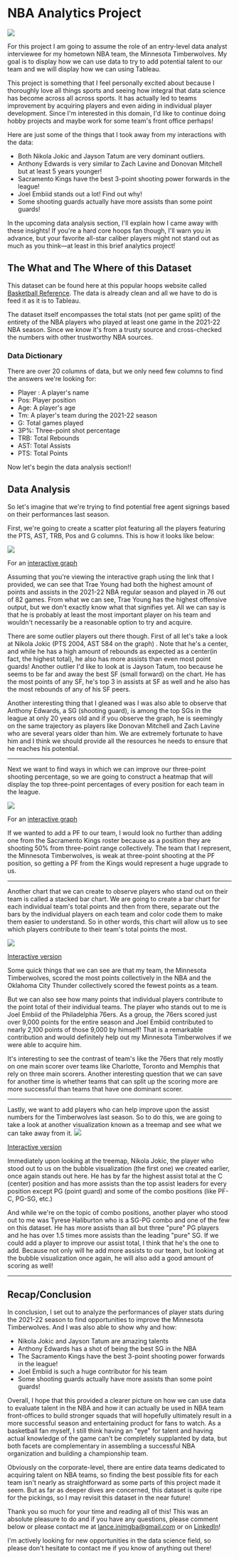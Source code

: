 # NBA Analytics Project

<img src="images/NBA_Banner.png?raw=true"/>

For this project I am going to assume the role of an entry-level data analyst interviewee for my hometown NBA team, the Minnesota Timberwolves. My goal is to display how we can use data to try to add potential talent to our team and we will display how we can using Tableau.

This project is something that I feel personally excited about because I thoroughly love all things sports and seeing how integral that data science has become across all across sports. It has actually led to teams improvement by acquiring players and even aiding in individual player development. Since I'm interested in this domain, I'd like to continue doing hobby projects and maybe work for some team's front office perhaps!

Here are just some of the things that I took away from my interactions with the data:

- Both Nikola Jokic and Jayson Tatum are very dominant outliers.
- Anthony Edwards is very similar to Zach Lavine and Donovan Mitchell but at least 5 years younger!
- Sacramento Kings have the best 3-point shooting power forwards in the league!
- Joel Embiid stands out a lot! Find out why!
- Some shooting guards actually have more assists than some point guards!

In the upcoming data analysis section, I'll explain how I came away with these insights! If you're a hard core hoops fan though, I'll warn you in advance, but your favorite all-star caliber players might not stand out as much as you think—at least in this brief analytics project!

## The What and The Where of this Dataset

This dataset can be found here at this popular hoops website called [Basketball Reference](https://www.basketball-reference.com/leagues/NBA_2022_totals.html). The data is already clean and all we have to do is feed it as it is to Tableau.

The dataset itself encompasses the total stats (not per game split) of the entirety of the NBA players who played at least one game in the 2021-22 NBA season. Since we know it's from a trusty source and cross-checked the numbers with other trustworthy NBA sources. 

### Data Dictionary

There are over 20 columns of data, but we only need few columns to find the answers we're looking for:
- Player : A player's name
- Pos: Player position
- Age: A player's age
- Tm: A player's team during the 2021-22 season
- G: Total games played
- 3P%: Three-point shot percentage
- TRB: Total Rebounds
- AST: Total Assists
- PTS: Total Points

Now let's begin the data analysis section!!

## Data Analysis

So let's imagine that we're trying to find potential free agent signings based on their performances last season.

First, we're going to create a scatter plot featuring all the players featuring the PTS, AST, TRB, Pos and G columns. This is how it looks like below:

<img src="images/NBA Project/Bubble.png?raw=true"/>

For an [interactive graph](https://public.tableau.com/views/NBAData_16721838798380/Bubble?:language=en-US&:display_count=n&:origin=viz_share_link)

Assuming that you're viewing the interactive graph using the link that I provided, we can see that Trae Young had both the highest amount of points and assists in the 2021-22 NBA regular season and played in 76 out of 82 games. From what we can see, Trae Young has the highest offensive output, but we don't exactly know what that signifies yet. All we can say is that he is probably at least the most important player on his team and wouldn't necessarily be a reasonable option to try and acquire.

There are some outlier players out there though. First of all let's take a look at Nikola Jokic (PTS 2004, AST 584 on the graph) . Note that he's a center, and while he has a high amount of rebounds as expected as a center(in fact, the highest total), he also has more assists than even most point guards! Another outlier I'd like to look at is Jayson Tatum, too because he seems to be far and away the best SF (small forward) on the chart. He has the most points of any SF, he's top 3 in assists at SF as well and he also has the most rebounds of any of his SF peers.

Another interesting thing that I gleaned was I was also able to observe that Anthony Edwards, a SG (shooting guard), is among the top SGs in the league at only 20 years old and if you observe the graph, he is seemingly on the same trajectory as players like Donovan Mitchell and Zach Lavine who are several years older than him. We are extremely fortunate to have him and I think we should provide all the resources he needs to ensure that he reaches his potential.

---

Next we want to find ways in which we can improve our three-point shooting percentage, so we are going to construct a heatmap that will display the top three-point percentages of every position for each team in the league.

<img src="images/NBA Project/Heatmap.png?raw=true"/>

For an [interactive graph](https://public.tableau.com/views/NBAData_16721838798380/Heatmap?:language=en-US&publish=yes&:display_count=n&:origin=viz_share_link)

If we wanted to add a PF to our team, I would look no further than adding one from the Sacramento Kings roster because as a position they are shooting 50% from three-point range collectively. The team that I represent, the Minnesota Timberwolves, is weak at three-point shooting at the PF position, so getting a PF from the Kings would represent a huge upgrade to us.

---

Another chart that we can create to observe players who stand out on their team is called a stacked bar chart. We are going to create a bar chart for each individual team's total points and then from there, separate out the bars by the individual players on each team and color code them to make them easier to understand. So in other words, this chart will allow us to see which players contribute to their team's total points the most.

<img src="images/NBA Project/StackedBar.png?raw=true"/>

[Interactive version](https://public.tableau.com/views/NBAData_16721838798380/StackedBarChart?:language=en-US&publish=yes&:display_count=n&:origin=viz_share_link)

Some quick things that we can see are that my team, the Minnesota Timberwolves, scored the most points collectively in the NBA and the Oklahoma City Thunder collectively scored the fewest points as a team.

But we can also see how many points that individual players contribute to the point total of their individual teams. The player who stands out to me is Joel Embiid of the Philadelphia 76ers. As a group, the 76ers scored just over 9,000 points for the entire season and Joel Embiid contributed to nearly 2,100 points of those 9,000 by himself! That is a remarkable contribution and would definitely help out my Minnesota Timberwolves if we were able to acquire him.

It's interesting to see the contrast of team's like the 76ers that rely mostly on one main scorer over teams like Charlotte, Toronto and Memphis that rely on three main scorers. Another interesting question that we can save for another time is whether teams that can split up the scoring more are more successful than teams that have one dominant scorer.


---

Lastly, we want to add players who can help improve upon the assist numbers for the Timberwolves last season. So to do this, we are going to take a look at another visualization known as a treemap and see what we can take away from it.
<img src="images/NBA Project/Treemap.png?raw=true"/>

[Interactive version](https://public.tableau.com/app/profile/lance.inimgba/viz/NBAData_16721838798380/Treemap?publish=yes)

Immediately upon looking at the treemap, Nikola Jokic, the player who stood out to us on the bubble visualization (the first one) we created earlier, once again stands out here. He has by far the highest assist total at the C (center) position and has more assists than the top assist leaders for every position except PG (point guard) and some of the combo positions (like PF-C, PG-SG, etc.)

And while we're on the topic of combo positions, another player who stood out to me was Tyrese Haliburton who is a SG-PG combo and one of the few on this dataset. He has more assists than all but three "pure" PG players and he has over 1.5 times more assists than the leading "pure" SG. If we could add a player to improve our assist total, I think that he's the one to add. Because not only will he add more assists to our team, but looking at the bubble visualization once again, he will also add a good amount of scoring as well!

---

## Recap/Conclusion

In conclusion, I set out to analyze the performances of player stats during the 2021-22 season to find opportunities to improve the Minnesota Timberwolves. And I was also able to show why and how:

- Nikola Jokic and Jayson Tatum are amazing talents
- Anthony Edwards has a shot of being the best SG in the NBA
- The Sacramento Kings have the best 3-point shooting power forwards in the league!
- Joel Embiid is such a huge contributor for his team
- Some shooting guards actually have more assists than some point guards!

Overall, I hope that this provided a clearer picture on how we can use data to evaluate talent in the NBA and how it can actually be used in NBA team front-offices to build stronger squads that will hopefully ultimately result in a more successful season and entertaining product for fans to watch. As a basketball fan myself, I still think having an "eye" for talent and having actual knowledge of the game can't be completely supplanted by data, but both facets are complementary in assembling a successful NBA organization and building a championship team.

Obviously on the corporate-level, there are entire data teams dedicated to acquiring talent on NBA teams, so finding the best possible fits for each team isn't nearly as straightforward as some parts of this project made it seem. But as far as deeper dives are concerned, this dataset is quite ripe for the pickings, so I may revisit this dataset in the near future!

Thank you so much for your time and reading all of this! This was an absolute pleasure to do and if you have any questions, please comment below or please contact me at lance.inimgba@gmail.com or on [LinkedIn](https://www.linkedin.com/in/lance-inimgba-65a23a50/)!

I'm actively looking for new opportunities in the data science field, so please don't hesitate to contact me if you know of anything out there!




